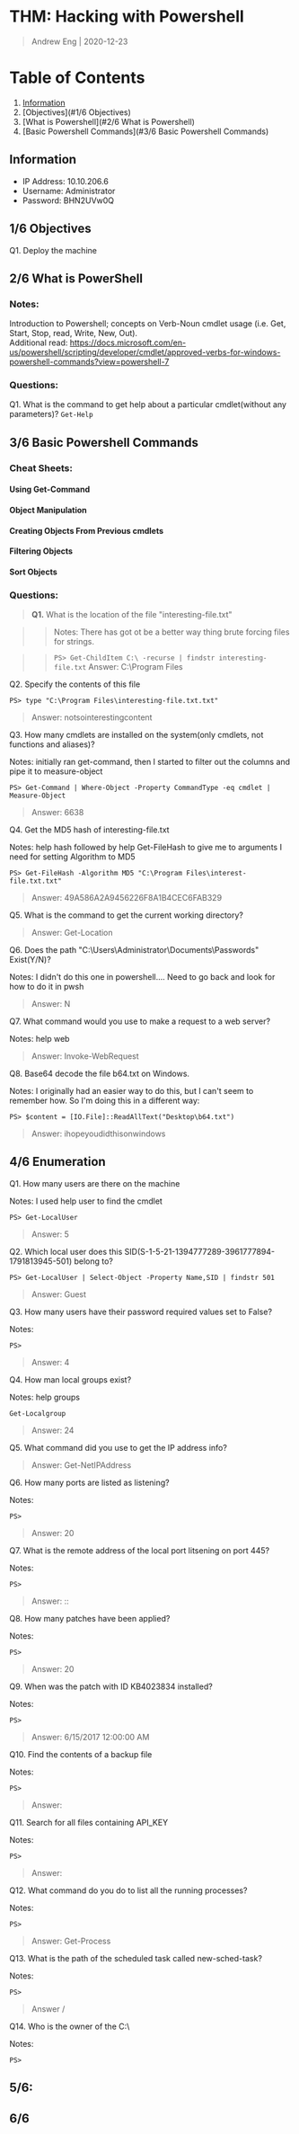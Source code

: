 # THM: Hacking with Powershell
> Andrew Eng | 2020-12-23

# Table of Contents
1. [Information](#Information)
2. [Objectives](#1/6 Objectives)
3. [What is Powershell](#2/6 What is Powershell)
4. [Basic Powershell Commands](#3/6 Basic Powershell Commands)

## Information
- IP Address: 10.10.206.6
- Username: Administrator
- Password: BHN2UVw0Q

## 1/6 Objectives
Q1. Deploy the machine

## 2/6 What is PowerShell
### Notes: 
Introduction to Powershell; concepts on Verb-Noun cmdlet usage (i.e. Get, Start, Stop, read, Write, New, Out).  
Additional read: https://docs.microsoft.com/en-us/powershell/scripting/developer/cmdlet/approved-verbs-for-windows-powershell-commands?view=powershell-7

### Questions:
Q1. What is the command to get help about a particular cmdlet(without any parameters)?
`Get-Help`

## 3/6 Basic Powershell Commands

### Cheat Sheets:

#### Using Get-Command

#### Object Manipulation

#### Creating Objects From Previous cmdlets

#### Filtering Objects

#### Sort Objects

### Questions:
> **Q1.** What is the location of the file "interesting-file.txt"

>> Notes: There has got ot be a better way thing brute forcing files for strings.

>> `PS> Get-ChildItem C:\ -recurse | findstr interesting-file.txt`
>> Answer: C:\Program Files

Q2. Specify the contents of this file

`PS> type "C:\Program Files\interesting-file.txt.txt"`
> Answer: notsointerestingcontent

Q3. How many cmdlets are installed on the system(only cmdlets, not functions and aliases)?

Notes: initially ran get-command, then I started to filter out the columns and pipe it to measure-object

`PS> Get-Command | Where-Object -Property CommandType -eq cmdlet | Measure-Object` 
> Answer: 6638

Q4. Get the MD5 hash of interesting-file.txt

Notes: help hash followed by help Get-FileHash to give me to arguments I need for setting Algorithm to MD5

`PS> Get-FileHash -Algorithm MD5 "C:\Program Files\interest-file.txt.txt"`
> Answer: 49A586A2A9456226F8A1B4CEC6FAB329

Q5. What is the command to get the current working directory?

> Answer: Get-Location

Q6. Does the path "C:\Users\Administrator\Documents\Passwords" Exist(Y/N)?

Notes: I didn't do this one in powershell....  Need to go back and look for how to do it in pwsh

> Answer: N

Q7. What command would you use to make a request to a web server?

Notes: help web

> Answer: Invoke-WebRequest

Q8. Base64 decode the file b64.txt on Windows.

Notes: I originally had an easier way to do this, but I can't seem to remember how.  So I'm doing this in a different way:

`PS> $content = [IO.File]::ReadAllText("Desktop\b64.txt")`
> Answer: ihopeyoudidthisonwindows

## 4/6 Enumeration
Q1. How many users are there on the machine

Notes: I used help user to find the cmdlet

`PS> Get-LocalUser`
> Answer: 5

Q2. Which local user does this SID(S-1-5-21-1394777289-3961777894-1791813945-501) belong to?

`PS> Get-LocalUser | Select-Object -Property Name,SID | findstr 501`
> Answer: Guest

Q3. How many users have their password required values set to False?

Notes:

`PS>`
> Answer: 4

Q4. How man local groups exist?

Notes: help groups

`Get-Localgroup`
> Answer: 24

Q5. What command did you use to get the IP address info?

> Answer: Get-NetIPAddress

Q6. How many ports are listed as listening?

Notes:

`PS>`
> Answer: 20

Q7. What is the remote address of the local port litsening on port 445?

Notes:

`PS>`
> Answer: ::

Q8. How many patches have been applied?

Notes:

`PS>`
> Answer: 20

Q9. When was the patch with ID KB4023834 installed?

Notes:

`PS>`
> Answer: 6/15/2017 12:00:00 AM

Q10. Find the contents of a backup file

Notes:

`PS>`
> Answer:

Q11. Search for all files containing API_KEY

Notes:

`PS>`
> Answer:

Q12. What command do you do to list all the running processes?

Notes:

`PS>`
> Answer: Get-Process

Q13. What is the path of the scheduled task called new-sched-task?

Notes:

`PS>`
> Answer /

Q14. Who is the owner of the C:\

Notes:

`PS>`
>

## 5/6: 

## 6/6

